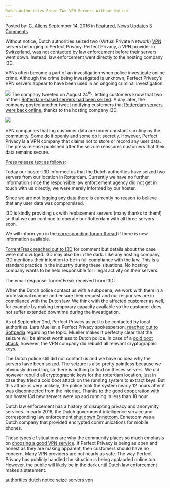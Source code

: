 ```yaml
---
Dutch Authorities Seize Two VPN Servers Without Notice
---
```

<article class="post-listing post-15417 post type-post status-publish format-standard has-post-thumbnail hentry  tag-authorities tag-dutch tag-notice tag-seize tag-servers tag-vpn">
    <div class="post-inner">
        <span>Posted by: <a href="https://www.deepdotweb.com/author/caliens/" title="">C. Aliens </a></span>
    <span>September 14, 2016</span>
    <span>in <a href="https://www.deepdotweb.com/category/deepdot-news/" rel="category tag">Featured</a>, <a href="https://www.deepdotweb.com/category/news-updates/" rel="category tag">News Updates</a></span>
    <span><a href="https://www.deepdotweb.com/2016/09/14/dutch-authorities-seize-two-vpn-servers-without-notice/#comments">3 Comments</a></span>
    </p>
    <div class="clear"></div>
    <div class="entry">
    <p>Without notice, Dutch authorities seized two (Virtual Private Network) <a href="https://www.deepdotweb.com/vpn-comparison-chart/">VPN</a> servers belonging to Perfect Privacy. Perfect Privacy, a VPN provider in Switzerland, was not contacted by law enforcement before their servers went down. Instead, law enforcement went directly to the hosting company I3D.</p>
    <p>VPNs often become a part of an investigation when police investigate online crime. Although the crime being investigated is unknown, Perfect Privacy’s VPN servers appear to have been used in an ongoing criminal investigation.</p>
    <p><img class="wp-image-15419 aligncenter" src="/imgs/2016/09/word-image-23.png" srcset="/imgs/2016/09/word-image-23.png 521w, /imgs/2016/09/word-image-23-300x131.png 300w" sizes="(max-width: 521px) 100vw, 521px"/> The company tweeted on August 24<sup>th,</sup>, letting customers know that two of their <a href="https://twitter.com/perfectprivacy/status/768493762347667456">Rotterdam-based servers had been seized</a>. A day later, the company posted another tweet notifying customers that <a href="https://twitter.com/perfectprivacy/status/768801180650799109">Rotterdam servers were back online</a>, thanks to the hosting company I3D.</p>
    <p><img class="wp-image-15420 aligncenter" src="/imgs/2016/09/word-image-24.png" srcset="/imgs/2016/09/word-image-24.png 583w, /imgs/2016/09/word-image-24-300x91.png 300w" sizes="(max-width: 583px) 100vw, 583px"/></p>
    <p>VPN companies that log customer data are under constant scrutiny by the community. Some do it openly and some do it secretly. However, Perfect Privacy is a VPN company that claims not to store or record any user data. The press release published after the seizure reassures customers that their data remains secure.</p>
    <p><a href="https://www.perfect-privacy.com/blog/2016/08/24/server-seizure-in-rotterdam/">Press release text as follows</a>:</p>
    <p>Today our hoster I3D informed us that the Dutch authorities have seized two servers from our location in Rotterdam. Currently we have no further information since the responsible law enforcement agency did not get in touch with us directly, we were merely informed by our hoster.</p>
    <p>Since we are not logging any data there is currently no reason to believe that any user data was compromised.</p>
    <p>I3D is kindly providing us with replacement servers (many thanks to them!) so that we can continue to operate our Rotterdam with all three servers soon.</p>
    <p>We will inform you in the<a href="https://board.perfect-privacy.com/threads/server-seizure-in-rotterdam.1575/"> corresponding forum thread</a> if there is new information available.</p>
    <p><a href="https://torrentfreak.com/police-seize-two-perfect-privacy-vpn-servers-160902/">TorrentFreak reached out to I3D</a> for comment but details about the case were not divulged. I3D may also be in the dark. Like any hosting company, I3D mentions their intention to be in full compliance with the law. This is a standard practice in the industry during these situations. No hosting company wants to be held responsible for illegal activity on their servers.</p>
    <p>The email response TorrentFreak received from I3D:</p>
    <p>When the Dutch police contact us with a subpoena, we work with them in a professional manner and ensure their request and our responses are in compliance with the Dutch law. We think with the affected customer as well, for example by making temporary capacity available so the customer does not suffer extended downtime during the investigation.</p>
    <p>As of September 2nd, Perfect Privacy as yet to be contacted by local authorities. Lars Mueller, a Perfect Privacy spokesperson,<a href="http://news.softpedia.com/news/dutch-police-seize-two-servers-belonging-to-vpn-provider-without-any-explanation-507903.shtml"> reached out to Softpedia</a> regarding the topic. Mueller makes it perfectly clear that the seizure will be almost worthless to Dutch police. In case of a <a href="https://en.wikipedia.org/wiki/Cold_boot_attack">cold boot attack</a>, however, the VPN company did rebuild all relevant cryptographic keys.</p>
    <p>The Dutch police still did not contact us and we have no idea why the servers have been seized. The seizure is also pretty pointless because we obviously do not log, so there is nothing to find on theses servers. We did however rebuild all cryptographic keys for the rotterdam location, just in case they tried a cold boot attack on the running system to extract keys. But this attack is very unlikely, the police took the system nearly 12 hours after it was disconnected from the internet. Thanks to the good cooperation with our hoster I3d new servers were up and running in less than 18 hour.</p>
    <p>Dutch law enforcement has a history of disrupting privacy and anonymity services. In early 2016, the Dutch government intelligence service and corresponding law enforcement <a href="https://www.politie.nl/nieuws/2016/april/19/11groot-crimineel-communicatienetwerk-uit-de-lucht.html">shut down Ennetcom</a>. Ennetcom was a Dutch company that provided encrypted communications for mobile phones.</p>
    <p>These types of situations are why the community places so much emphasis on <a href="https://www.deepdotweb.com/vpn-comparison-chart/">choosing a good VPN service</a>. If Perfect Privacy is being as open and honest as they are making apparent, then customers should have no concern. Many VPN providers are not nearly as safe. The way Perfect Privacy has publicly handled the situation is being applauded online too. However, the public will likely be in the dark until Dutch law enforcement makes a statement.</p>
    </div>
    <a href="https://www.deepdotweb.com/tag/authorities/" rel="tag">authorities</a> <a href="https://www.deepdotweb.com/tag/dutch/" rel="tag">dutch</a> <a href="https://www.deepdotweb.com/tag/notice/" rel="tag">notice</a> <a href="https://www.deepdotweb.com/tag/seize/" rel="tag">seize</a> <a href="https://www.deepdotweb.com/tag/servers/" rel="tag">servers</a> <a href="https://www.deepdotweb.com/tag/vpn/" rel="tag">vpn</a></span> <span style="display:none" class="updated">2016-09-14</span>
    <div style="display:none" class="vcard author" itemprop="author" itemscope itemtype="http://schema.org/Person"><strong class="fn" itemprop="name"><a href="https://www.deepdotweb.com/author/caliens/" title="Posts by C. Aliens" rel="author">C. Aliens</a></strong></div>
    
